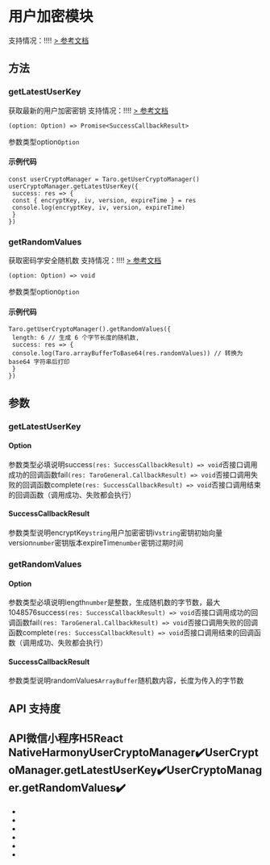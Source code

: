 # 用户加密模块
支持情况：!!!!
[> 参考文档
](https://developers.weixin.qq.com/miniprogram/dev/api/base/crypto/UserCryptoManager.html)
## 方法[​](UserCryptoManager.html#方法)
### getLatestUserKey[​](UserCryptoManager.html#getlatestuserkey)
获取最新的用户加密密钥
支持情况：!!!!
[> 参考文档
](https://developers.weixin.qq.com/miniprogram/dev/api/base/crypto/UserCryptoManager.getLatestUserKey.html)
```tsx
(option: Option) => Promise<SuccessCallbackResult>
```
参数类型option`Option`
#### 示例代码[​](UserCryptoManager.html#示例代码)
```tsx
const userCryptoManager = Taro.getUserCryptoManager()
userCryptoManager.getLatestUserKey({
 success: res => {
 const { encryptKey, iv, version, expireTime } = res
 console.log(encryptKey, iv, version, expireTime)
 }
})
```

### getRandomValues[​](UserCryptoManager.html#getrandomvalues)
获取密码学安全随机数
支持情况：!!!!
[> 参考文档
](https://developers.weixin.qq.com/miniprogram/dev/api/base/crypto/UserCryptoManager.getRandomValues.html)
```tsx
(option: Option) => void
```
参数类型option`Option`
#### 示例代码[​](UserCryptoManager.html#示例代码-1)
```tsx
Taro.getUserCryptoManager().getRandomValues({
 length: 6 // 生成 6 个字节长度的随机数,
 success: res => {
 console.log(Taro.arrayBufferToBase64(res.randomValues)) // 转换为 base64 字符串后打印
 }
})
```

## 参数[​](UserCryptoManager.html#参数)
### getLatestUserKey[​](UserCryptoManager.html#getlatestuserkey-1)
#### Option[​](UserCryptoManager.html#option)
参数类型必填说明success`(res: SuccessCallbackResult) => void`否接口调用成功的回调函数fail`(res: TaroGeneral.CallbackResult) => void`否接口调用失败的回调函数complete`(res: SuccessCallbackResult) => void`否接口调用结束的回调函数（调用成功、失败都会执行）
#### SuccessCallbackResult[​](UserCryptoManager.html#successcallbackresult)
参数类型说明encryptKey`string`用户加密密钥iv`string`密钥初始向量version`number`密钥版本expireTime`number`密钥过期时间
### getRandomValues[​](UserCryptoManager.html#getrandomvalues-1)
#### Option[​](UserCryptoManager.html#option-1)
参数类型必填说明length`number`是整数，生成随机数的字节数，最大 1048576success`(res: SuccessCallbackResult) => void`否接口调用成功的回调函数fail`(res: TaroGeneral.CallbackResult) => void`否接口调用失败的回调函数complete`(res: SuccessCallbackResult) => void`否接口调用结束的回调函数（调用成功、失败都会执行）
#### SuccessCallbackResult[​](UserCryptoManager.html#successcallbackresult-1)
参数类型说明randomValues`ArrayBuffer`随机数内容，长度为传入的字节数
## API 支持度[​](UserCryptoManager.html#api-支持度)
API微信小程序H5React NativeHarmonyUserCryptoManager✔️UserCryptoManager.getLatestUserKey✔️UserCryptoManager.getRandomValues✔️
- 

- 
- 

- 

- 
- 

-
